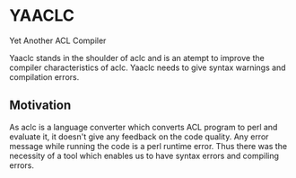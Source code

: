 # YAACLC
Yet Another ACL Compiler

Yaaclc stands in the shoulder of aclc and is an atempt to improve the compiler characteristics of aclc. Yaaclc needs to give syntax warnings and compilation errors.


## Motivation 

As aclc is a language converter which converts ACL program to perl and evaluate it, it doesn't give any feedback on the code quality. Any error message while running the code is a perl runtime error. Thus there was the necessity of a tool which enables us to have syntax errors and compiling errors.

